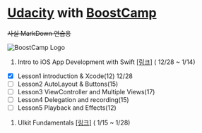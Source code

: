 # [Udacity](https://www.udacity.com) with [BoostCamp](http://boostcamp.connect.or.kr) 
 ~~사실 MarkDown 연습용~~


![BoostCamp Logo](https://github.com/newinh/Udacity/blob/master/bc_img.png)

1. Intro to iOS App Development with Swift [[링크]](https://www.udacity.com/course/intro-to-ios-app-development-with-swift--ud585) ( 12/28 ~ 1/14)

 - [x] Lesson1 introduction & Xcode(12) 12/28 
 - [ ] Lesson2 AutoLayout & Buttons(15)
 - [ ] Lesson3 ViewController and Multiple Views(17)
 - [ ] Lesson4 Delegation and recording(15) 
 - [ ] Lesson5 Playback and Effects(12)

1. UIkit Fundamentals [[링크]](https://www.udacity.com/course/uikit-fundamentals--ud788) ( 1/15 ~ 1/28)

